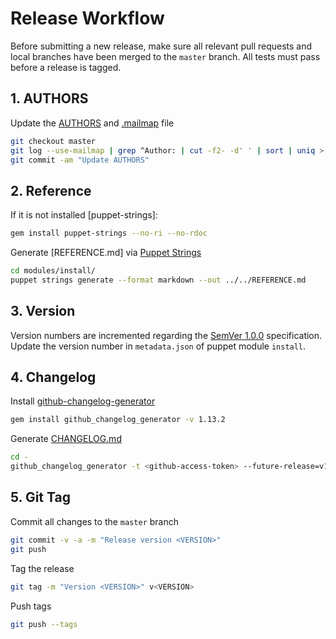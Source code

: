 # Release Workflow
Before submitting a new release, make sure all relevant pull requests and local branches have been merged to the `master`
branch. All tests must pass before a release is tagged.


## 1. AUTHORS
Update the [AUTHORS] and [.mailmap] file

``` bash
git checkout master
git log --use-mailmap | grep ^Author: | cut -f2- -d' ' | sort | uniq > AUTHORS
git commit -am "Update AUTHORS"
```

## 2. Reference
If it is not installed [puppet-strings]:
``` bash
gem install puppet-strings --no-ri --no-rdoc
```
Generate [REFERENCE.md] via [Puppet Strings]
``` bash
cd modules/install/
puppet strings generate --format markdown --out ../../REFERENCE.md
```

## 3. Version
Version numbers are incremented regarding the [SemVer 1.0.0] specification. 
Update the version number in `metadata.json` of puppet module `install`.

## 4. Changelog
Install [github-changelog-generator]
```bash
gem install github_changelog_generator -v 1.13.2
```

Generate [CHANGELOG.md]
```bash
cd -
github_changelog_generator -t <github-access-token> --future-release=v1.0.0 -u netways -p icinga-installer
```

## 5. Git Tag
Commit all changes to the `master` branch

``` bash
git commit -v -a -m "Release version <VERSION>"
git push
```

Tag the release

``` bash
git tag -m "Version <VERSION>" v<VERSION>
```

Push tags

``` bash
git push --tags
```

[github-changelog-generator]: https://github.com/skywinder/github-changelog-generator
[Puppet Strings]: https://puppet.com/docs/puppet/5.5/puppet_strings.html
[SemVer 1.0.0]: http://semver.org/spec/v1.0.0.html
[CHANGELOG.md]: CHANGELOG.md
[AUTHORS]: AUTHORS
[.mailmap]: .mailmap
